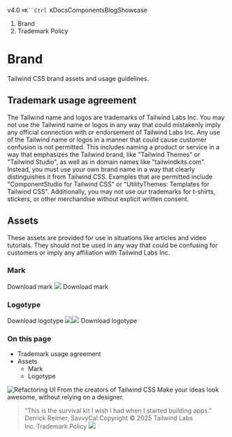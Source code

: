v4.0
`⌘K``Ctrl K`DocsComponentsBlogShowcase
  1. Brand
  2. Trademark Policy


# Brand
Tailwind CSS brand assets and usage guidelines.
## Trademark usage agreement
The Tailwind name and logos are trademarks of Tailwind Labs Inc.
You may not use the Tailwind name or logos in any way that could mistakenly imply any official connection with or endorsement of Tailwind Labs Inc. Any use of the Tailwind name or logos in a manner that could cause customer confusion is not permitted.
This includes naming a product or service in a way that emphasizes the Tailwind brand, like "Tailwind Themes" or "Tailwind Studio", as well as in domain names like "tailwindkits.com".
Instead, you must use your own brand name in a way that clearly distinguishes it from Tailwind CSS. Examples that are permitted include "ComponentStudio for Tailwind CSS" or "UtilityThemes: Templates for Tailwind CSS".
Additionally, you may not use our trademarks for t-shirts, stickers, or other merchandise without explicit written consent.
## Assets
These assets are provided for use in situations like articles and video tutorials. They should not be used in any way that could be confusing for customers or imply any affiliation with Tailwind Labs Inc.
### Mark
Download mark
![](https://tailwindcss.com/_next/static/media/tailwindcss-mark.d52e9897.svg)
Download mark
### Logotype
Download logotype
![](https://tailwindcss.com/_next/static/media/tailwindcss-logotype.a1069bda.svg)![](https://tailwindcss.com/_next/static/media/tailwindcss-logotype-white.830c8e49.svg)
Download logotype
### On this page
  * Trademark usage agreement
  * Assets
    * Mark
    * Logotype


![Refactoring UI](https://tailwindcss.com/_next/image?url=%2F_next%2Fstatic%2Fmedia%2Fbook-promo.27d91093.png&w=256&q=75)
From the creators of Tailwind CSS
Make your ideas look awesome, without relying on a designer.
> “This is the survival kit I wish I had when I started building apps.”
> Derrick Reimer, SavvyCal
Copyright © 2025 Tailwind Labs Inc.·Trademark Policy
![](https://cdn.usefathom.com/?h=https%3A%2F%2Ftailwindcss.com&p=%2Fbrand&r=&sid=PMFMDJGK&qs=%7B%7D&cid=97754391)
